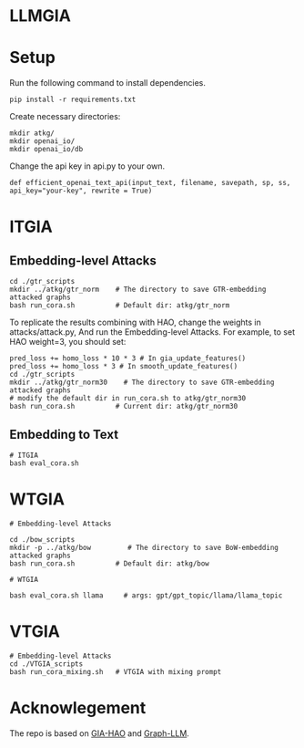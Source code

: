 # LLMGIA

# Setup
Run the following command to install dependencies.
```
pip install -r requirements.txt
```

Create necessary directories:
```
mkdir atkg/
mkdir openai_io/
mkdir openai_io/db
```

Change the api key in api.py to your own.
```
def efficient_openai_text_api(input_text, filename, savepath, sp, ss, api_key="your-key", rewrite = True)
```

# ITGIA

## Embedding-level Attacks
```
cd ./gtr_scripts
mkdir ../atkg/gtr_norm    # The directory to save GTR-embedding attacked graphs
bash run_cora.sh          # Default dir: atkg/gtr_norm
```

To replicate the results combining with HAO, change the weights in attacks/attack.py, 
And run the Embedding-level Attacks.
For example, to set HAO weight=3, you should set:

```
pred_loss += homo_loss * 10 * 3 # In gia_update_features()
pred_loss += homo_loss * 3 # In smooth_update_features()
cd ./gtr_scripts
mkdir ../atkg/gtr_norm30    # The directory to save GTR-embedding attacked graphs
# modify the default dir in run_cora.sh to atkg/gtr_norm30
bash run_cora.sh          # Current dir: atkg/gtr_norm30
```

## Embedding to Text
```
# ITGIA
bash eval_cora.sh
```

# WTGIA
```
# Embedding-level Attacks

cd ./bow_scripts
mkdir -p ../atkg/bow         # The directory to save BoW-embedding attacked graphs
bash run_cora.sh          # Default dir: atkg/bow

# WTGIA

bash eval_cora.sh llama     # args: gpt/gpt_topic/llama/llama_topic
```

# VTGIA
```
# Embedding-level Attacks
cd ./VTGIA_scripts
bash run_cora_mixing.sh   # VTGIA with mixing prompt
```

# Acknowlegement
The repo is based on [GIA-HAO](https://github.com/LFhase/GIA-HAO) and [Graph-LLM](https://github.com/CurryTang/Graph-LLM).

